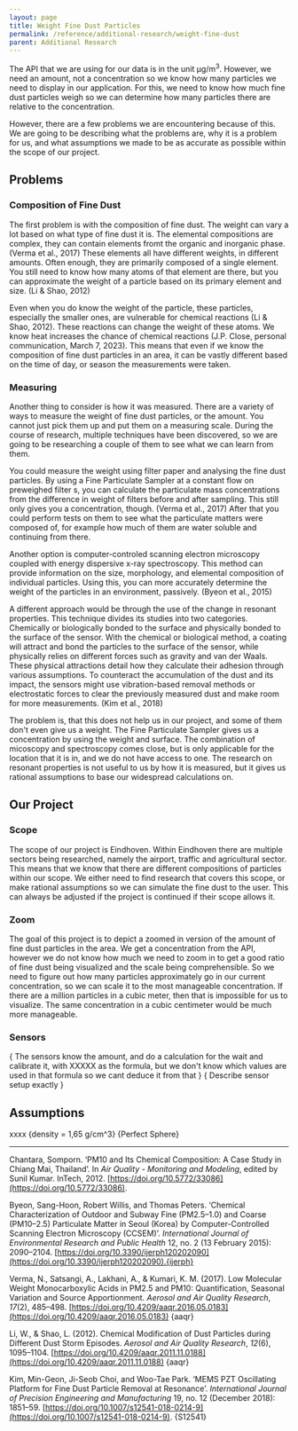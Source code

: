 ```yaml
---
layout: page
title: Weight Fine Dust Particles
permalink: /reference/additional-research/weight-fine-dust
parent: Additional Research
---
```

The API that we are using for our data is in the unit µg/m<sup>3</sup>. However, we need an amount, not a concentration so we know how many particles we need to display in our application. For this, we need to know how much fine dust particles weigh so we can determine how many particles there are relative to the concentration.

However, there are a few problems we are encountering because of this. We are going to be describing what the problems are, why it is a problem for us, and what assumptions we made to be as accurate as possible within the scope of our project.

## Problems
### Composition of Fine Dust
The first problem is with the composition of fine dust. The weight can vary a lot based on what type of fine dust it is. The elemental compositions are complex, they can contain elements fromt the organic and inorganic phase. (Verma et al., 2017) These elements all have different weights, in different amounts. Often enough, they are primarily composed of a single element. You still need to know how many atoms of that element are there, but you can approximate the weight of a particle based on its primary element and size. (Li & Shao, 2012)

Even when you do know the weight of the particle, these particles, especially the smaller ones, are vulnerable for chemical reactions (Li & Shao, 2012). These reactions can change the weight of these atoms. We know heat increases the chance of chemical reactions (J.P. Close, personal communication, March 7, 2023). This means that even if we know the composition of fine dust particles in an area, it can be vastly different based on the time of day, or season the measurements were taken. 

### Measuring
Another thing to consider is how it was measured. There are a variety of ways to measure the weight of fine dust particles, or the amount. You cannot just pick them up and put them on a measuring scale. During the course of research, multiple techniques have been discovered, so we are going to be researching a couple of them to see what we can learn from them. 

You could measure the weight using filter paper and analysing the fine dust particles. By using a Fine Particulate Sampler at a constant flow on preweighed filter s, you can calculate the particulate mass concentrations from the difference in weight of filters before and after sampling. This still only gives you a concentration, though. (Verma et al., 2017) After that you could perform tests on them to see what the particulate matters were composed of, for example how much of them are water soluble and continuing from there.

Another option is computer-controled scanning electron microscopy coupled with energy dispersive x-ray spectroscopy. This method can provide information on the size, morphology, and elemental composition of individual particles. Using this, you can more accurately determine the weight of the particles in an environment, passively. (Byeon et al., 2015)

A different approach would be through the use of the change in resonant properties. This technique divides its studies into two categories. Chemically or biologically bonded to the surface and physically bonded to the surface of the sensor. With the chemical or biological method, a coating will attract and bond the particles to the surface of the sensor, while physically relies on different forces such as gravity and van der Waals. These physical attractions detail how they calculate their adhesion through various assumptions. To counteract the accumulation of the dust and its impact, the sensors might use vibration-based removal methods or electrostatic forces to clear the previously measured dust and make room for more measurements. (Kim et al., 2018)

The problem is, that this does not help us in our project, and some of them don't even give us a weight. The Fine Particulate Sampler gives us a concentration by using the weight and surface. The combination of micoscopy and spectroscopy comes close, but is only applicable for the location that it is in, and we do not have access to one. The research on resonant properties is not useful to us by how it is measured, but it gives us rational assumptions to base our widespread calculations on.

## Our Project
### Scope
The scope of our project is Eindhoven. Within Eindhoven there are multiple sectors being researched, namely the airport, traffic and agricultural sector. This means that we know that there are different compositions of particles within our scope. We either need to find research that covers this scope, or make rational assumptions so we can simulate the fine dust to the user. This can always be adjusted if the project is continued if their scope allows it.

### Zoom
The goal of this project is to depict a zoomed in version of the amount of fine dust particles in the area. We get a concentration from the API, however we do not know how much we need to zoom in to get a good ratio of fine dust being visualized and the scale being comprehensible. So we need to figure out how many particles approximately go in our current concentration, so we can scale it to the most manageable concentration. If there are a million particles in a cubic meter, then that is impossible for us to visualize. The same concentration in a cubic centimeter would be much more manageable. 

### Sensors
{ The sensors know the amount, and do a calculation for the wait and calibrate it, with XXXXX as the formula, but we don't know which values are used in that formula so we cant deduce it from that }
{ Describe sensor setup exactly }


## Assumptions
xxxx
{density = 1,65 g/cm^3}
{Perfect Sphere}



---
Chantara, Somporn. ‘PM10 and Its Chemical Composition: A Case Study in Chiang Mai, Thailand’. In _Air Quality - Monitoring and Modeling_, edited by Sunil Kumar. InTech, 2012. [https://doi.org/10.5772/33086](https://doi.org/10.5772/33086).

Byeon, Sang-Hoon, Robert Willis, and Thomas Peters. ‘Chemical Characterization of Outdoor and Subway Fine (PM2.5–1.0) and Coarse (PM10–2.5) Particulate Matter in Seoul (Korea) by Computer-Controlled Scanning Electron Microscopy (CCSEM)’. _International Journal of Environmental Research and Public Health_ 12, no. 2 (13 February 2015): 2090–2104. [https://doi.org/10.3390/ijerph120202090](https://doi.org/10.3390/ijerph120202090).{ijerph}

Verma, N., Satsangi, A., Lakhani, A., & Kumari, K. M. (2017). Low Molecular Weight Monocarboxylic Acids in PM2.5 and PM10: Quantification, Seasonal Variation and Source Apportionment. _Aerosol and Air Quality Research_, _17_(2), 485–498. [https://doi.org/10.4209/aaqr.2016.05.0183](https://doi.org/10.4209/aaqr.2016.05.0183) {aaqr}

Li, W., & Shao, L. (2012). Chemical Modification of Dust Particles during Different Dust Storm Episodes. _Aerosol and Air Quality Research_, _12_(6), 1095–1104. [https://doi.org/10.4209/aaqr.2011.11.0188](https://doi.org/10.4209/aaqr.2011.11.0188) {aaqr}

Kim, Min-Geon, Ji-Seob Choi, and Woo-Tae Park. ‘MEMS PZT Oscillating Platform for Fine Dust Particle Removal at Resonance’. _International Journal of Precision Engineering and Manufacturing_ 19, no. 12 (December 2018): 1851–59. [https://doi.org/10.1007/s12541-018-0214-9](https://doi.org/10.1007/s12541-018-0214-9). {S12541}

